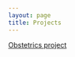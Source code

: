 ```yaml
---
layout: page
title: Projects
---
```




<!-- Participants would work in small groups of 3-4 participants on a mini data science project. The goal of the project is for the participants to practice and apply the deep learning models and techniques taught during the two weeks on real health data. -->
  
  
<a href="https://mlcourseukzn2024.github.io/PDFLectures/Obstetrics.zip" download> Obstetrics project </a> <br>
